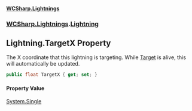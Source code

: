 #### [WCSharp\.Lightnings](README.md 'README')
### [WCSharp\.Lightnings](WCSharp.Lightnings.md 'WCSharp\.Lightnings').[Lightning](WCSharp.Lightnings.Lightning.md 'WCSharp\.Lightnings\.Lightning')

## Lightning\.TargetX Property

The X coordinate that this lightning is targeting\. While [Target](WCSharp.Lightnings.Lightning.Target.md 'WCSharp\.Lightnings\.Lightning\.Target') is alive, this will automatically be updated\.

```csharp
public float TargetX { get; set; }
```

#### Property Value
[System\.Single](https://learn.microsoft.com/en-us/dotnet/api/system.single 'System\.Single')